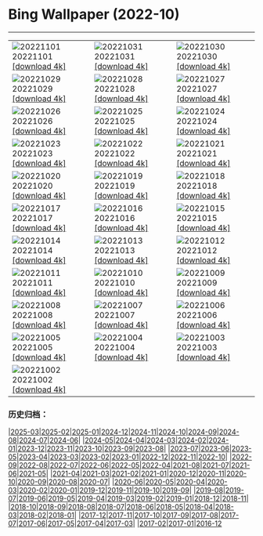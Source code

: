 # Bing Wallpaper (2022-10)
**************

<table><tr><td><img class="wallpaper" src="https://www.bing.com/th?id=OHR.WychwoodForest_EN-US6378774990_1920x1080.jpg" alt="20221101"> 20221101 <a href="https://www.bing.com/th?id=OHR.WychwoodForest_EN-US6378774990_UHD.jpg">[download 4k]</a></td><td><img class="wallpaper" src="https://www.bing.com/th?id=OHR.SealRiver_EN-US6267835630_1920x1080.jpg" alt="20221031"> 20221031 <a href="https://www.bing.com/th?id=OHR.SealRiver_EN-US6267835630_UHD.jpg">[download 4k]</a></td><td><img class="wallpaper" src="https://www.bing.com/th?id=OHR.SeaAngel_EN-US5531672696_1920x1080.jpg" alt="20221030"> 20221030 <a href="https://www.bing.com/th?id=OHR.SeaAngel_EN-US5531672696_UHD.jpg">[download 4k]</a></td></tr><tr><td><img class="wallpaper" src="https://www.bing.com/th?id=OHR.FrankensteinFriday_EN-US3119113489_1920x1080.jpg" alt="20221029"> 20221029 <a href="https://www.bing.com/th?id=OHR.FrankensteinFriday_EN-US3119113489_UHD.jpg">[download 4k]</a></td><td><img class="wallpaper" src="https://www.bing.com/th?id=OHR.BridgeofSighs_EN-US5335369208_1920x1080.jpg" alt="20221028"> 20221028 <a href="https://www.bing.com/th?id=OHR.BridgeofSighs_EN-US5335369208_UHD.jpg">[download 4k]</a></td><td><img class="wallpaper" src="https://www.bing.com/th?id=OHR.BrockenSpecter_EN-US5247366251_1920x1080.jpg" alt="20221027"> 20221027 <a href="https://www.bing.com/th?id=OHR.BrockenSpecter_EN-US5247366251_UHD.jpg">[download 4k]</a></td></tr><tr><td><img class="wallpaper" src="https://www.bing.com/th?id=OHR.OrcusMouth_EN-US5010597701_1920x1080.jpg" alt="20221026"> 20221026 <a href="https://www.bing.com/th?id=OHR.OrcusMouth_EN-US5010597701_UHD.jpg">[download 4k]</a></td><td><img class="wallpaper" src="https://www.bing.com/th?id=OHR.GuwahatiDiwali_EN-US3454357880_1920x1080.jpg" alt="20221025"> 20221025 <a href="https://www.bing.com/th?id=OHR.GuwahatiDiwali_EN-US3454357880_UHD.jpg">[download 4k]</a></td><td><img class="wallpaper" src="https://www.bing.com/th?id=OHR.Knobbelzwaan_EN-US4809716001_1920x1080.jpg" alt="20221024"> 20221024 <a href="https://www.bing.com/th?id=OHR.Knobbelzwaan_EN-US4809716001_UHD.jpg">[download 4k]</a></td></tr><tr><td><img class="wallpaper" src="https://www.bing.com/th?id=OHR.KarstMountains_EN-US4446699673_1920x1080.jpg" alt="20221023"> 20221023 <a href="https://www.bing.com/th?id=OHR.KarstMountains_EN-US4446699673_UHD.jpg">[download 4k]</a></td><td><img class="wallpaper" src="https://www.bing.com/th?id=OHR.GeorgiaCypress_EN-US2966839861_1920x1080.jpg" alt="20221022"> 20221022 <a href="https://www.bing.com/th?id=OHR.GeorgiaCypress_EN-US2966839861_UHD.jpg">[download 4k]</a></td><td><img class="wallpaper" src="https://www.bing.com/th?id=OHR.SlothDay_EN-US8418438094_1920x1080.jpg" alt="20221021"> 20221021 <a href="https://www.bing.com/th?id=OHR.SlothDay_EN-US8418438094_UHD.jpg">[download 4k]</a></td></tr><tr><td><img class="wallpaper" src="https://www.bing.com/th?id=OHR.WartburgCastle_EN-US8283353282_1920x1080.jpg" alt="20221020"> 20221020 <a href="https://www.bing.com/th?id=OHR.WartburgCastle_EN-US8283353282_UHD.jpg">[download 4k]</a></td><td><img class="wallpaper" src="https://www.bing.com/th?id=OHR.GB25Anni_EN-US8198972228_1920x1080.jpg" alt="20221019"> 20221019 <a href="https://www.bing.com/th?id=OHR.GB25Anni_EN-US8198972228_UHD.jpg">[download 4k]</a></td><td><img class="wallpaper" src="https://www.bing.com/th?id=OHR.SwedenOwl_EN-US8107135630_1920x1080.jpg" alt="20221018"> 20221018 <a href="https://www.bing.com/th?id=OHR.SwedenOwl_EN-US8107135630_UHD.jpg">[download 4k]</a></td></tr><tr><td><img class="wallpaper" src="https://www.bing.com/th?id=OHR.PrinceChristianSound_EN-US8033823843_1920x1080.jpg" alt="20221017"> 20221017 <a href="https://www.bing.com/th?id=OHR.PrinceChristianSound_EN-US8033823843_UHD.jpg">[download 4k]</a></td><td><img class="wallpaper" src="https://www.bing.com/th?id=OHR.NaqsheRustam_EN-US7919143366_1920x1080.jpg" alt="20221016"> 20221016 <a href="https://www.bing.com/th?id=OHR.NaqsheRustam_EN-US7919143366_UHD.jpg">[download 4k]</a></td><td><img class="wallpaper" src="https://www.bing.com/th?id=OHR.RioArazas_EN-US7767502808_1920x1080.jpg" alt="20221015"> 20221015 <a href="https://www.bing.com/th?id=OHR.RioArazas_EN-US7767502808_UHD.jpg">[download 4k]</a></td></tr><tr><td><img class="wallpaper" src="https://www.bing.com/th?id=OHR.AlaskaMoose_EN-US7632880778_1920x1080.jpg" alt="20221014"> 20221014 <a href="https://www.bing.com/th?id=OHR.AlaskaMoose_EN-US7632880778_UHD.jpg">[download 4k]</a></td><td><img class="wallpaper" src="https://www.bing.com/th?id=OHR.AmmoniteGraveyard_EN-US7510840532_1920x1080.jpg" alt="20221013"> 20221013 <a href="https://www.bing.com/th?id=OHR.AmmoniteGraveyard_EN-US7510840532_UHD.jpg">[download 4k]</a></td><td><img class="wallpaper" src="https://www.bing.com/th?id=OHR.TortulaMoss_EN-US7128071079_1920x1080.jpg" alt="20221012"> 20221012 <a href="https://www.bing.com/th?id=OHR.TortulaMoss_EN-US7128071079_UHD.jpg">[download 4k]</a></td></tr><tr><td><img class="wallpaper" src="https://www.bing.com/th?id=OHR.SacredSmoke_EN-US7047459944_1920x1080.jpg" alt="20221011"> 20221011 <a href="https://www.bing.com/th?id=OHR.SacredSmoke_EN-US7047459944_UHD.jpg">[download 4k]</a></td><td><img class="wallpaper" src="https://www.bing.com/th?id=OHR.ChukchiSea_EN-US6494940864_1920x1080.jpg" alt="20221010"> 20221010 <a href="https://www.bing.com/th?id=OHR.ChukchiSea_EN-US6494940864_UHD.jpg">[download 4k]</a></td><td><img class="wallpaper" src="https://www.bing.com/th?id=OHR.GlassOctopus_EN-US6394802515_1920x1080.jpg" alt="20221009"> 20221009 <a href="https://www.bing.com/th?id=OHR.GlassOctopus_EN-US6394802515_UHD.jpg">[download 4k]</a></td></tr><tr><td><img class="wallpaper" src="https://www.bing.com/th?id=OHR.OberbaumBridge_EN-US6324390642_1920x1080.jpg" alt="20221008"> 20221008 <a href="https://www.bing.com/th?id=OHR.OberbaumBridge_EN-US6324390642_UHD.jpg">[download 4k]</a></td><td><img class="wallpaper" src="https://www.bing.com/th?id=OHR.BayofBiscay_EN-US8933430968_1920x1080.jpg" alt="20221007"> 20221007 <a href="https://www.bing.com/th?id=OHR.BayofBiscay_EN-US8933430968_UHD.jpg">[download 4k]</a></td><td><img class="wallpaper" src="https://www.bing.com/th?id=OHR.FlamingoTeacher_EN-US8819896781_1920x1080.jpg" alt="20221006"> 20221006 <a href="https://www.bing.com/th?id=OHR.FlamingoTeacher_EN-US8819896781_UHD.jpg">[download 4k]</a></td></tr><tr><td><img class="wallpaper" src="https://www.bing.com/th?id=OHR.CosmicCliffs_EN-US8727581889_1920x1080.jpg" alt="20221005"> 20221005 <a href="https://www.bing.com/th?id=OHR.CosmicCliffs_EN-US8727581889_UHD.jpg">[download 4k]</a></td><td><img class="wallpaper" src="https://www.bing.com/th?id=OHR.Porthuis_EN-US8462686696_1920x1080.jpg" alt="20221004"> 20221004 <a href="https://www.bing.com/th?id=OHR.Porthuis_EN-US8462686696_UHD.jpg">[download 4k]</a></td><td><img class="wallpaper" src="https://www.bing.com/th?id=OHR.LotsOBalloons_EN-US8236203600_1920x1080.jpg" alt="20221003"> 20221003 <a href="https://www.bing.com/th?id=OHR.LotsOBalloons_EN-US8236203600_UHD.jpg">[download 4k]</a></td></tr><tr><td><img class="wallpaper" src="https://www.bing.com/th?id=OHR.BridalVeilFalls_EN-US8055892423_1920x1080.jpg" alt="20221002"> 20221002 <a href="https://www.bing.com/th?id=OHR.BridalVeilFalls_EN-US8055892423_UHD.jpg">[download 4k]</a></td><td></td><td></td></tr></table>

### 历史归档：

|[2025-03](/../2025-03/2025-03.md)|[2025-02](/../2025-02/2025-02.md)|[2025-01](/../2025-01/2025-01.md)|[2024-12](/../2024-12/2024-12.md)|[2024-11](/../2024-11/2024-11.md)|[2024-10](/../2024-10/2024-10.md)|[2024-09](/../2024-09/2024-09.md)|[2024-08](/../2024-08/2024-08.md)|[2024-07](/../2024-07/2024-07.md)|[2024-06](/../2024-06/2024-06.md)|
|[2024-05](/../2024-05/2024-05.md)|[2024-04](/../2024-04/2024-04.md)|[2024-03](/../2024-03/2024-03.md)|[2024-02](/../2024-02/2024-02.md)|[2024-01](/../2024-01/2024-01.md)|[2023-12](/../2023-12/2023-12.md)|[2023-11](/../2023-11/2023-11.md)|[2023-10](/../2023-10/2023-10.md)|[2023-09](/../2023-09/2023-09.md)|[2023-08](/../2023-08/2023-08.md)|
|[2023-07](/../2023-07/2023-07.md)|[2023-06](/../2023-06/2023-06.md)|[2023-05](/../2023-05/2023-05.md)|[2023-04](/../2023-04/2023-04.md)|[2023-03](/../2023-03/2023-03.md)|[2023-02](/../2023-02/2023-02.md)|[2023-01](/../2023-01/2023-01.md)|[2022-12](/../2022-12/2022-12.md)|[2022-11](/../2022-11/2022-11.md)|[2022-10](/2022-10.md)|
|[2022-09](/../2022-09/2022-09.md)|[2022-08](/../2022-08/2022-08.md)|[2022-07](/../2022-07/2022-07.md)|[2022-06](/../2022-06/2022-06.md)|[2022-05](/../2022-05/2022-05.md)|[2022-04](/../2022-04/2022-04.md)|[2021-08](/../2021-08/2021-08.md)|[2021-07](/../2021-07/2021-07.md)|[2021-06](/../2021-06/2021-06.md)|[2021-05](/../2021-05/2021-05.md)|
|[2021-04](/../2021-04/2021-04.md)|[2021-03](/../2021-03/2021-03.md)|[2021-02](/../2021-02/2021-02.md)|[2021-01](/../2021-01/2021-01.md)|[2020-12](/../2020-12/2020-12.md)|[2020-11](/../2020-11/2020-11.md)|[2020-10](/../2020-10/2020-10.md)|[2020-09](/../2020-09/2020-09.md)|[2020-08](/../2020-08/2020-08.md)|[2020-07](/../2020-07/2020-07.md)|
|[2020-06](/../2020-06/2020-06.md)|[2020-05](/../2020-05/2020-05.md)|[2020-04](/../2020-04/2020-04.md)|[2020-03](/../2020-03/2020-03.md)|[2020-02](/../2020-02/2020-02.md)|[2020-01](/../2020-01/2020-01.md)|[2019-12](/../2019-12/2019-12.md)|[2019-11](/../2019-11/2019-11.md)|[2019-10](/../2019-10/2019-10.md)|[2019-09](/../2019-09/2019-09.md)|
|[2019-08](/../2019-08/2019-08.md)|[2019-07](/../2019-07/2019-07.md)|[2019-06](/../2019-06/2019-06.md)|[2019-05](/../2019-05/2019-05.md)|[2019-04](/../2019-04/2019-04.md)|[2019-03](/../2019-03/2019-03.md)|[2019-02](/../2019-02/2019-02.md)|[2019-01](/../2019-01/2019-01.md)|[2018-12](/../2018-12/2018-12.md)|[2018-11](/../2018-11/2018-11.md)|
|[2018-10](/../2018-10/2018-10.md)|[2018-09](/../2018-09/2018-09.md)|[2018-08](/../2018-08/2018-08.md)|[2018-07](/../2018-07/2018-07.md)|[2018-06](/../2018-06/2018-06.md)|[2018-05](/../2018-05/2018-05.md)|[2018-04](/../2018-04/2018-04.md)|[2018-03](/../2018-03/2018-03.md)|[2018-02](/../2018-02/2018-02.md)|[2018-01](/../2018-01/2018-01.md)|
|[2017-12](/../2017-12/2017-12.md)|[2017-11](/../2017-11/2017-11.md)|[2017-10](/../2017-10/2017-10.md)|[2017-09](/../2017-09/2017-09.md)|[2017-08](/../2017-08/2017-08.md)|[2017-07](/../2017-07/2017-07.md)|[2017-06](/../2017-06/2017-06.md)|[2017-05](/../2017-05/2017-05.md)|[2017-04](/../2017-04/2017-04.md)|[2017-03](/../2017-03/2017-03.md)|
|[2017-02](/../2017-02/2017-02.md)|[2017-01](/../2017-01/2017-01.md)|[2016-12](/../2016-12/2016-12.md)
